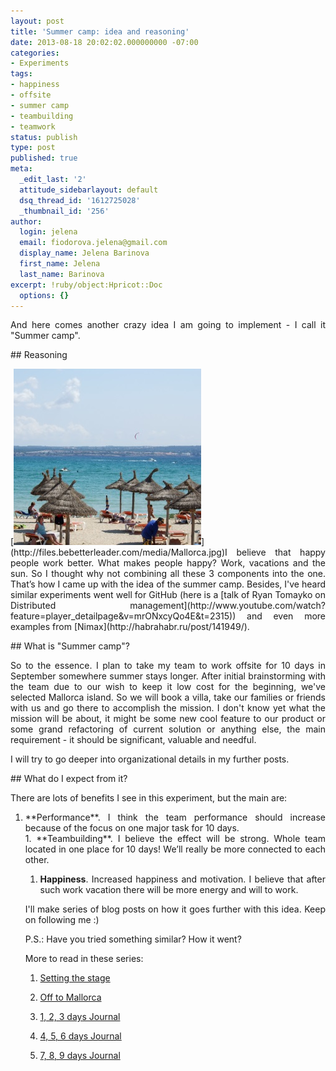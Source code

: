 ```yaml
---
layout: post
title: 'Summer camp: idea and reasoning'
date: 2013-08-18 20:02:02.000000000 -07:00
categories:
- Experiments
tags:
- happiness
- offsite
- summer camp
- teambuilding
- teamwork
status: publish
type: post
published: true
meta:
  _edit_last: '2'
  attitude_sidebarlayout: default
  dsq_thread_id: '1612725028'
  _thumbnail_id: '256'
author:
  login: jelena
  email: fiodorova.jelena@gmail.com
  display_name: Jelena Barinova
  first_name: Jelena
  last_name: Barinova
excerpt: !ruby/object:Hpricot::Doc
  options: {}
---
```

<div style="text-align: justify;"> 
<p>And here comes another crazy idea I am going to implement - I call it 
"Summer camp".</p> 
## Reasoning 
<p>[<img class="alignright size-full wp-image-250" alt="Mallorca" 
src="assets/Mallorca.jpg" width="300" height="282" 
/>](http://files.bebetterleader.com/media/Mallorca.jpg)I believe that happy 
people work better. What makes people happy? Work, vacations and the sun. So I 
thought why not combining all these 3 components into the one. That’s how I 
came up with the idea of the summer camp. Besides, I've heard similar 
experiments went well for GitHub (here is a [talk of Ryan Tomayko on 
Distributed 
management](http://www.youtube.com/watch?feature=player_detailpage&amp;v=mrONxcyQo4E&amp;t=2315)) 
and even more examples from [Nimax](http://habrahabr.ru/post/141949/).</p> 
## What is "Summer camp"? 
<p>So to the essence. I plan to take my team to work offsite for 10 days in 
September somewhere summer stays longer. After initial brainstorming with the 
team due to our wish to keep it low cost for the beginning, we've selected 
Mallorca island. So we will book a villa, take our families or friends with us 
and go there to accomplish the mission. I don't know yet what the mission will 
be about, it might be some new cool feature to our product or some grand 
refactoring of current solution or anything else, the main requirement - it 
should be significant, valuable and needful.</p> 
<p>I will try to go deeper into organizational details in my further 
posts.</p> 
## What do I expect from it? 
<p>There are lots of benefits I see in this experiment, but the main are:</p> 
<ol type="1"> 
<li value="1">**Performance**. I think the team performance should increase 
because of the focus on one major task for 10 days.</li> 
1. **Teambuilding**. I believe the effect will be strong. Whole team located 
in one place for 10 days! We’ll really be more connected to each other. 

1. **Happiness**. Increased happiness and motivation. I believe that after 
such work vacation there will be more energy and will to work. 


<p>I'll make series of blog posts on how it goes further with this idea. Keep 
on following me :)</p> 
<p>P.S.: Have you tried something similar? How it went?</p> 
<p>More to read in these series:</p> 

1. [Setting the 
stage](http://www.bebetterleader.com/summer-camp-setting-the-stage/) 

1. [Off to 
Mallorca](http://www.bebetterleader.com/summer-camp-off-to-mallorca/) 

1. [1, 2, 3 days 
Journal](http://www.bebetterleader.com/summer-camp-the-journal-1-2-3-days/) 

1. [4, 5, 6 days 
Journal](http://www.bebetterleader.com/summer-camp-the-journal-4-5-6-days/) 

1. [7, 8, 9 days 
Journal](http://www.bebetterleader.com/summer-camp-the-journal-7-8-9-days/) 